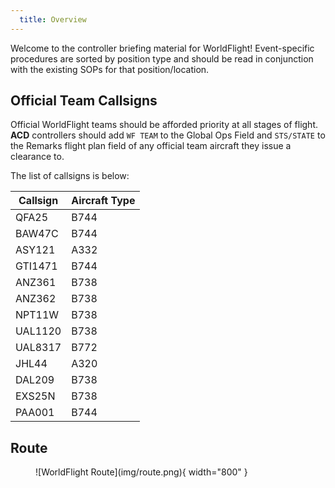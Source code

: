 ```yaml
---
  title: Overview
---
```


Welcome to the controller briefing material for WorldFlight! Event-specific procedures are sorted by position type and should be read in conjunction with the existing SOPs for that position/location.

## Official Team Callsigns
Official WorldFlight teams should be afforded priority at all stages of flight. **ACD** controllers should add `WF TEAM` to the Global Ops Field and `STS/STATE` to the Remarks flight plan field of any official team aircraft they issue a clearance to.

The list of callsigns is below:

| Callsign | Aircraft Type |
| -------- | ------------- |
| QFA25 | B744 |
| BAW47C | B744 |
| ASY121 | A332 |
| GTI1471 | B744 |
| ANZ361 | B738 |
| ANZ362 | B738 |
| NPT11W | B738 |
| UAL1120 | B738 |
| UAL8317 | B772 |
| JHL44 | A320 |
| DAL209 | B738 |
| EXS25N | B738 |
| PAA001 | B744 |

## Route
<figure markdown>
![WorldFlight Route](img/route.png){ width="800" }
</figure>